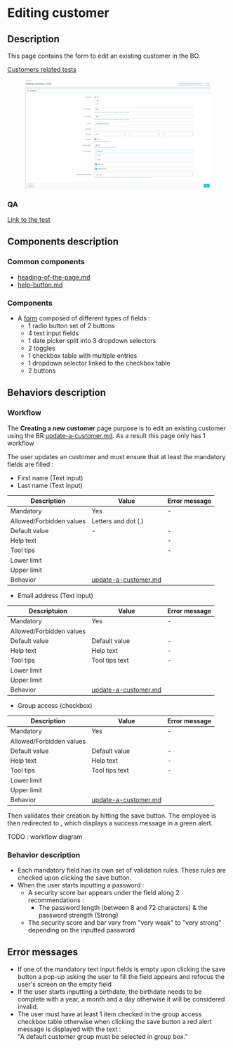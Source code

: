 # Editing customer

## Description

This page contains the form to edit an existing customer in the BO.

[Customers related tests](https://build.prestashop-project.org/test-scenarios/scenarios/core/functional/bo/customers.html)

<figure><img src="../../../../../../.gitbook/assets/Capture d’écran du 2022-12-29 15-13-01.png" alt=""><figcaption></figcaption></figure>

### QA&#x20;

[Link to the test](https://build.prestashop-project.org/test-scenarios/scenarios/core/functional/bo/customers.html)

## Components description

### Common components

* [heading-of-the-page.md](../../../../common-components/heading-of-the-page.md "mention")
* [help-button.md](../../../../common-components/help-button.md "mention")

### Components

* A [form](https://build.prestashop-project.org/prestashop-ui-kit/?path=/story/forms--normal) composed of different types of fields :&#x20;
  * 1 radio button set of 2 buttons
  * 4 text input fields
  * 1 date picker split into 3 dropdown selectors
  * 2 toggles
  * 1 checkbox table with multiple entries
  * 1 dropdown selector linked to the checkbox table
  * 2 buttons

## Behaviors description

### Workflow

The **Creating a new customer** page purpose is to edit an existing customer using the BR [update-a-customer.md](../../../../../business-rules/customers/update-a-customer.md "mention"). As a result this page only has 1 workflow

The user updates an customer and must ensure that at least the mandatory fields are filled :&#x20;

* First name (Text input)
* Last name (Text input)

| Description              | Value                                                                                          | Error message |
| ------------------------ | ---------------------------------------------------------------------------------------------- | ------------- |
| Mandatory                | Yes                                                                                            | -             |
| Allowed/Forbidden values | Letters and dot (.)                                                                            |               |
| Default value            | -                                                                                              | -             |
| Help text                |                                                                                                | -             |
| Tool tips                |                                                                                                | -             |
| Lower limit              |                                                                                                |               |
| Upper limit              |                                                                                                |               |
| Behavior                 | [update-a-customer.md](../../../../../business-rules/customers/update-a-customer.md "mention") |               |

* Email address (Text input)

| Descriptuion             | Value                                                                                          | Error message |
| ------------------------ | ---------------------------------------------------------------------------------------------- | ------------- |
| Mandatory                | Yes                                                                                            | -             |
| Allowed/Forbidden values | ​                                                                                              | ​             |
| Default value            | Default value                                                                                  | -             |
| Help text                | Help text                                                                                      | -             |
| Tool tips                | Tool tips text                                                                                 | -             |
| Lower limit              | ​                                                                                              | ​             |
| Upper limit              | ​                                                                                              | ​             |
| Behavior                 | [update-a-customer.md](../../../../../business-rules/customers/update-a-customer.md "mention") |               |

* Group access (checkbox)

| Description              | Value                                                                                          | Error message |
| ------------------------ | ---------------------------------------------------------------------------------------------- | ------------- |
| Mandatory                | Yes                                                                                            | -             |
| Allowed/Forbidden values | ​                                                                                              | ​             |
| Default value            | Default value                                                                                  | -             |
| Help text                | Help text                                                                                      | -             |
| Tool tips                | Tool tips text                                                                                 | -             |
| Lower limit              | ​                                                                                              | ​             |
| Upper limit              | ​                                                                                              | ​             |
| Behavior                 | [update-a-customer.md](../../../../../business-rules/customers/update-a-customer.md "mention") |               |

Then validates their creation by hitting the save button. The employee is then redirected to [.](./ "mention") which displays a success message in a green alert.

TODO : workflow diagram

### Behavior description

* Each mandatory field has its own set of validation rules. These rules are checked upon clicking the save button.
* When the user starts inputting a password :&#x20;
  * A security score bar appears under the field along 2 recommendations :&#x20;
    * The password length (between 8 and 72 characters) & the password strength (Strong)
  * The security score and bar vary from "very weak" to "very strong" depending on the inputted password

## Error messages

* If one of the mandatory text input fields is empty upon clicking the save button a pop-up asking the user to fill the field appears and refocus the user's screen on the empty field&#x20;
* If the user starts inputting a birthdate, the birthdate needs to be complete with a year, a month and a day otherwise it will be considered invalid.
* The user must have at least 1 item checked in the group access checkbox table otherwise when clicking the save button a red alert message is displayed with the text : \
  "A default customer group must be selected in group box."

